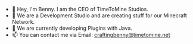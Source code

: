 - 👋 Hey, I'm Benny. I am the CEO of TimeToMine Studios.
- 👀 We are a Development Studio and are creating stuff for our Minecraft Network.
- 🌱 We are currently developing Plugins with Java.
- 📫 You can contact me via Email: craftingbenny@timetomine.net	

<!---
TTMStudios/TTMStudios is a ✨ special ✨ repository because its `README.md` (this file) appears on your GitHub profile.
You can click the Preview link to take a look at your changes.
--->
